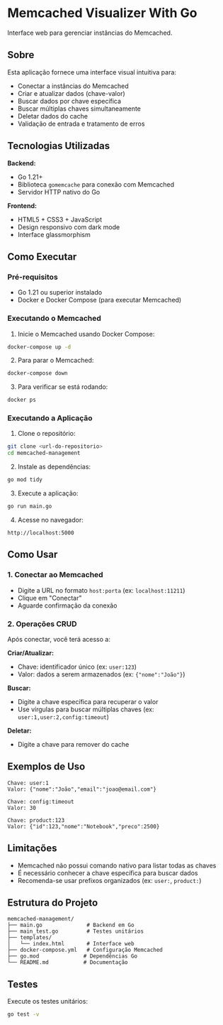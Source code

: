 # Memcached Visualizer With Go

Interface web para gerenciar instâncias do Memcached.

## Sobre

Esta aplicação fornece uma interface visual intuitiva para:

- Conectar a instâncias do Memcached
- Criar e atualizar dados (chave-valor)
- Buscar dados por chave específica
- Buscar múltiplas chaves simultaneamente
- Deletar dados do cache
- Validação de entrada e tratamento de erros

## Tecnologias Utilizadas

**Backend:**

- Go 1.21+
- Biblioteca `gomemcache` para conexão com Memcached
- Servidor HTTP nativo do Go

**Frontend:**

- HTML5 + CSS3 + JavaScript
- Design responsivo com dark mode
- Interface glassmorphism

## Como Executar

### Pré-requisitos

- Go 1.21 ou superior instalado
- Docker e Docker Compose (para executar Memcached)

### Executando o Memcached

1. Inicie o Memcached usando Docker Compose:

```bash
docker-compose up -d
```

2. Para parar o Memcached:

```bash
docker-compose down
```

3. Para verificar se está rodando:

```bash
docker ps
```

### Executando a Aplicação

1. Clone o repositório:

```bash
git clone <url-do-repositorio>
cd memcached-management
```

2. Instale as dependências:

```bash
go mod tidy
```

3. Execute a aplicação:

```bash
go run main.go
```

4. Acesse no navegador:

```
http://localhost:5000
```

## Como Usar

### 1. Conectar ao Memcached

- Digite a URL no formato `host:porta` (ex: `localhost:11211`)
- Clique em "Conectar"
- Aguarde confirmação da conexão

### 2. Operações CRUD

Após conectar, você terá acesso a:

**Criar/Atualizar:**

- Chave: identificador único (ex: `user:123`)
- Valor: dados a serem armazenados (ex: `{"nome":"João"}`)

**Buscar:**

- Digite a chave específica para recuperar o valor
- Use vírgulas para buscar múltiplas chaves (ex: `user:1,user:2,config:timeout`)

**Deletar:**

- Digite a chave para remover do cache

## Exemplos de Uso

```
Chave: user:1
Valor: {"nome":"João","email":"joao@email.com"}

Chave: config:timeout
Valor: 30

Chave: product:123
Valor: {"id":123,"nome":"Notebook","preco":2500}
```

## Limitações

- Memcached não possui comando nativo para listar todas as chaves
- É necessário conhecer a chave específica para buscar dados
- Recomenda-se usar prefixos organizados (ex: `user:`, `product:`)

## Estrutura do Projeto

```
memcached-management/
├── main.go              # Backend em Go
├── main_test.go         # Testes unitários
├── templates/
│   └── index.html       # Interface web
├── docker-compose.yml   # Configuração Memcached
├── go.mod              # Dependências Go
└── README.md           # Documentação
```

## Testes

Execute os testes unitários:

```bash
go test -v
```
